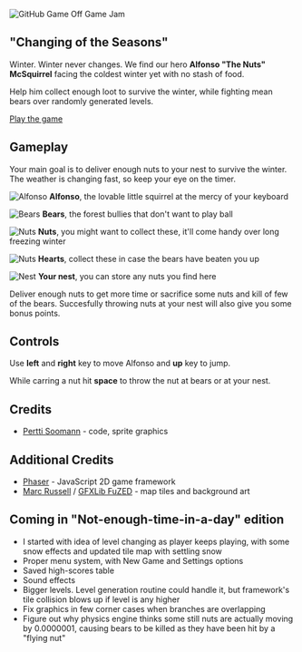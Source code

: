 ![GitHub Game Off Game Jam](http://webviking.co.uk/github-gameoff/github/screenshot.png)

## "Changing of the Seasons"

Winter. Winter never changes. We find our hero **Alfonso "The Nuts" McSquirrel** facing the coldest winter yet with no stash of food.

Help him collect enough loot to survive the winter, while fighting mean bears over randomly generated levels.

[Play the game](http://webviking.co.uk/github-gameoff/)

## Gameplay

Your main goal is to deliver enough nuts to your nest to survive the winter. The weather is changing fast, so keep your eye on the timer.

![Alfonso](http://webviking.co.uk/github-gameoff/github/alfonso.png) **Alfonso**, the lovable little squirrel at the mercy of your keyboard

![Bears](http://webviking.co.uk/github-gameoff/github/bear.png) **Bears**, the forest bullies that don't want to play ball

![Nuts](http://webviking.co.uk/github-gameoff/github/collectables.png) **Nuts**, you might want to collect these, it'll come handy over long freezing winter

![Nuts](http://webviking.co.uk/github-gameoff/github/heart.png) **Hearts**, collect these in case the bears have beaten you up

![Nest](http://webviking.co.uk/github-gameoff/github/home.png) **Your nest**, you can store any nuts you find here

Deliver enough nuts to get more time or sacrifice some nuts and kill of few of the bears. Succesfully throwing nuts at your nest will also give you some bonus points.

## Controls

Use **left** and **right** key to move Alfonso and **up** key to jump.

While carring a nut hit **space** to throw the nut at bears or at your nest.

## Credits

* [Pertti Soomann](https://twitter.com/toooldtoocold) - code, sprite graphics

## Additional Credits

* [Phaser](https://github.com/photonstorm/phaser) - JavaScript 2D game framework
* [Marc Russell](http://www.spicypixel.net) / [GFXLib FuZED](http://opengameart.org/content/gfxlib-fuzed) - map tiles and background art

## Coming in "Not-enough-time-in-a-day" edition

* I started with idea of level changing as player keeps playing, with some snow effects and updated tile map with settling snow
* Proper menu system, with New Game and Settings options
* Saved high-scores table
* Sound effects
* Bigger levels. Level generation routine could handle it, but framework's tile collision blows up if level is any higher
* Fix graphics in few corner cases when branches are overlapping
* Figure out why physics engine thinks some still nuts are actually moving by 0.0000001, causing bears to be killed as they have been hit by a "flying nut"